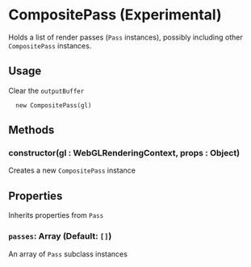 # CompositePass (Experimental)

Holds a list of render passes (`Pass` instances), possibly including other `CompositePass` instances.


## Usage

Clear the `outputBuffer`

```
  new CompositePass(gl)
```

## Methods

### constructor(gl : WebGLRenderingContext, props : Object)

Creates a new `CompositePass` instance


## Properties

Inherits properties from `Pass`


### `passes`: Array (Default: `[]`)

An array of `Pass` subclass instances

